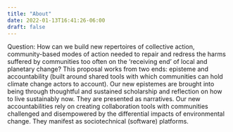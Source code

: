 ```yaml
---
title: "About"
date: 2022-01-13T16:41:26-06:00
draft: false
---
```

Question:
How can we build new repertoires of collective action, community-based modes of action needed to repair and redress the harms suffered by communities too often on the ‘receiving end’ of local and planetary change? This proposal works from two ends: episteme and accountability (built around shared tools with which communities can hold climate change actors to account). Our new epistemes are brought into being through thoughtful and sustained scholarship and reflection on how to live sustainably now.
They are presented as narratives. Our new accountabilities rely on creating collaboration tools with communities challenged and disempowered by the differential impacts of environmental change. They manifest as sociotechnical (software) platforms.
